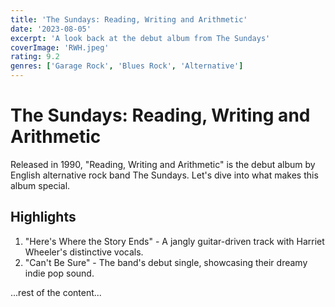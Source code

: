 ```yaml
---
title: 'The Sundays: Reading, Writing and Arithmetic'
date: '2023-08-05'
excerpt: 'A look back at the debut album from The Sundays'
coverImage: 'RWH.jpeg'
rating: 9.2
genres: ['Garage Rock', 'Blues Rock', 'Alternative']
---
```


# The Sundays: Reading, Writing and Arithmetic

Released in 1990, "Reading, Writing and Arithmetic" is the debut album by English alternative rock band The Sundays. Let's dive into what makes this album special.

## Highlights

1. "Here's Where the Story Ends" - A jangly guitar-driven track with Harriet Wheeler's distinctive vocals.
2. "Can't Be Sure" - The band's debut single, showcasing their dreamy indie pop sound.

...rest of the content...
